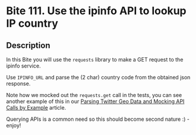 # Bite 111. Use the ipinfo API to lookup IP country

## Description

In this Bite you will use the `requests` library to make a GET request to the ipinfo service.

Use `IPINFO_URL` and parse the (2 char) country code from the obtained json response.

Note how we mocked out the `requests.get` call in the tests, you can see another example of this in our [Parsing Twitter Geo Data and Mocking API Calls by Example](https://pybit.es/twitter-api-geodata-mocking.html) article.

Querying APIs is a common need so this should become second nature :) - enjoy!